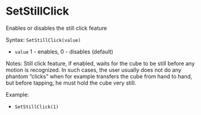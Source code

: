 # SetStillClick

Enables or disables the still click feature

Syntax: `SetStillClick(value)`

* `value` 1 - enables, 0 - disables (default)

Notes: Still click feature, if enabled, waits for the cube to be still before any motion is recognized. In such cases, the user usually does not do any phantom ”clicks” when for example transfers the cube from hand to hand, but before tapping, he must hold the cube very still.

Example:

* `SetStillClick(1)`